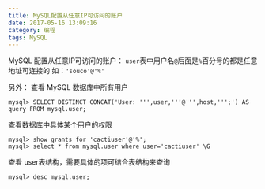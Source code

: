 ```yaml
---
title: MySQL配置从任意IP可访问的账户
date: 2017-05-16 13:09:16
category: 编程
tags: MySQL
---
```

MySQL 配置从任意IP可访问的账户：
`user`表中用户名`@`后面是`%`百分号的都是任意地址可连接的
如：`'souco'@'%'`

另外：
查看 MySQL 数据库中所有用户
```
mysql> SELECT DISTINCT CONCAT('User: ''',user,'''@''',host,''';') AS query FROM mysql.user;
```

查看数据库中具体某个用户的权限
```
mysql> show grants for 'cactiuser'@'%';   
mysql> select * from mysql.user where user='cactiuser' \G   
```

查看 user表结构，需要具体的项可结合表结构来查询
```
mysql> desc mysql.user;
```